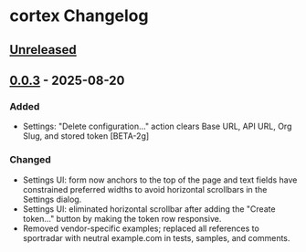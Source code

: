 <!-- Keep a Changelog guide -> https://keepachangelog.com -->

# cortex Changelog

## [Unreleased]

## [0.0.3] - 2025-08-20

### Added

- Settings: "Delete configuration…" action clears Base URL, API URL, Org Slug, and stored token [BETA-2g]

### Changed

- Settings UI: form now anchors to the top of the page and text fields have constrained preferred widths to avoid horizontal scrollbars in the Settings dialog.
- Settings UI: eliminated horizontal scrollbar after adding the "Create token…" button by making the token row responsive.
- Removed vendor-specific examples; replaced all references to sportradar with neutral example.com in tests, samples, and comments.

[Unreleased]: https://github.com/seb-noirot/cortex/compare/v0.0.3...HEAD
[0.0.3]: https://github.com/seb-noirot/cortex/commits/v0.0.3

